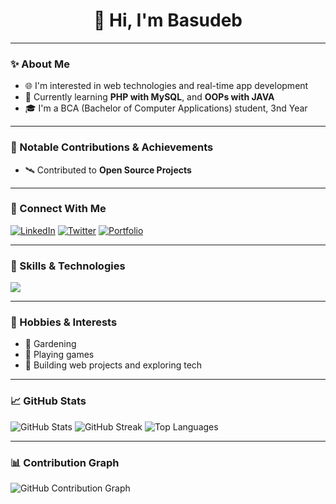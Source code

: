 <h1 align="center">👋 Hi, I'm Basudeb</h1>

---
### ✨ About Me

- 🌐 I'm interested in web technologies and real-time app development
- 🤖 Currently learning **PHP with MySQL**, and **OOPs with JAVA**
- 🎓 I'm a BCA (Bachelor of Computer Applications) student, 3nd Year

---

### 🚀 Notable Contributions & Achievements

- 🛰️ Contributed to **Open Source Projects**

---

### 🔗 Connect With Me

[![LinkedIn](https://img.shields.io/badge/LinkedIn-blue?logo=linkedin)]()
[![Twitter](https://img.shields.io/badge/X-000000?logo=twitter)]()
[![Portfolio](https://img.shields.io/badge/Portfolio-16A085?logo=vercel)](https://basudeb-bej.me)

---

### 🧠 Skills & Technologies

<img src="https://skillicons.dev/icons?i=js,nodejs,express,mysql,python,c,cpp,github,vscode,dsa,os,java,php" /><br>

---

### 🎯 Hobbies & Interests

- 🏡 Gardening 
- 🏏 Playing games  
- 🧪 Building web projects and exploring tech  

---

### 📈 GitHub Stats

![GitHub Stats](https://github-readme-stats.vercel.app/api?username=basudeb-bej&show_icons=true&theme=react&hide_title=true)
![GitHub Streak](https://github-readme-streak-stats.herokuapp.com/?user=basudeb-bej&theme=react)
![Top Languages](https://github-readme-stats.vercel.app/api/top-langs/?username=basudeb-bej&layout=compact&theme=react)

---

### 📊 Contribution Graph

![GitHub Contribution Graph](https://github-readme-activity-graph.vercel.app/graph?username=basudeb-bej&theme=react-dark)

